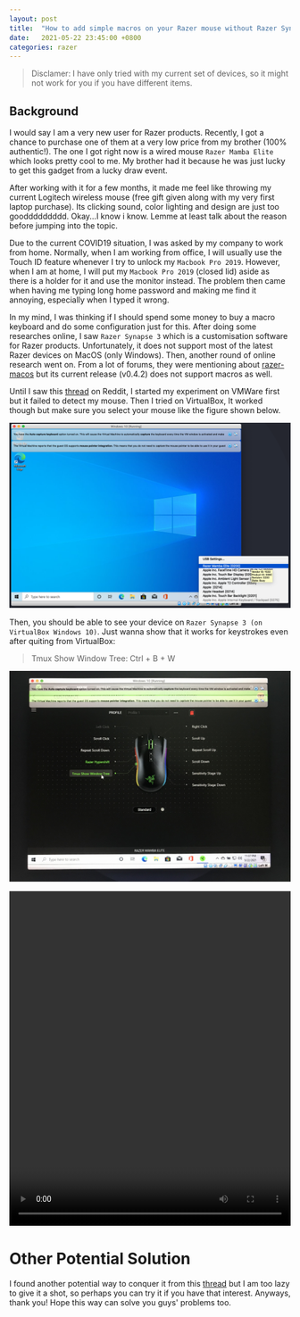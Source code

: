 ```yaml
---
layout: post
title:  "How to add simple macros on your Razer mouse without Razer Synapse 3 for MacOS"
date:   2021-05-22 23:45:00 +0800
categories: razer
---
```


> Disclamer: I have only tried with my current set of devices, so it might not work for you if you have different items.

## Background

I would say I am a very new user for Razer products. Recently, I got a chance to purchase one of them at a very low price from my brother (100% authentic!). The one I got right now is a wired mouse `Razer Mamba Elite` which looks pretty cool to me. My brother had it because he was just lucky to get this gadget from a lucky draw event. 

After working with it for a few months, it made me feel like throwing my current Logitech wireless mouse (free gift given along with my very first laptop purchase). Its clicking sound, color lighting and design are just too gooddddddddd. Okay...I know i know. Lemme at least talk about the reason before jumping into the topic.

Due to the current COVID19 situation, I was asked by my company to work from home. Normally, when I am working from office, I will usually use the Touch ID feature whenever I try to unlock my `Macbook Pro 2019`. However, when I am at home, I will put my `Macbook Pro 2019` (closed lid) aside as there is a holder for it and use the monitor instead. The problem then came when having me typing long home password and making me find it annoying, especially when I typed it wrong. 

In my mind, I was thinking if I should spend some money to buy a macro keyboard and do some configuration just for this. After doing some researches online, I saw `Razer Synapse 3` which is a customisation software for Razer products. Unfortunately, it does not support most of the latest Razer devices on MacOS (only Windows). Then, another round of online research went on. From a lot of forums, they were mentioning about [razer-macos](https://github.com/1kc/razer-macos) but its current release (v0.4.2) does not support macros as well. 

Until I saw this [thread](https://www.reddit.com/r/razer/comments/99smhf/synapse_3_for_mac_date/e5zqgw9?utm_source=share&utm_medium=web2x&context=3) on Reddit, I started my experiment on VMWare first but it failed to detect my mouse. Then I tried on VirtualBox, It worked though but make sure you select your mouse like the figure shown below.

![image not found](/assets/2021-05-22-54346c6a4f8f6e9eb77e8306cdbd07bd/01.png)

Then, you should be able to see your device on `Razer Synapse 3 (on VirtualBox Windows 10)`. Just wanna show that it works for keystrokes even after quiting from VirtualBox:

> Tmux Show Window Tree: Ctrl + B + W 

![image not found](/assets/2021-05-22-54346c6a4f8f6e9eb77e8306cdbd07bd/02.jpg)

<video width="100%" height="600" controls>
  <source src="/assets/2021-05-22-54346c6a4f8f6e9eb77e8306cdbd07bd/03.mp4" type="video/mp4">
</video>

# Other Potential Solution

I found another potential way to conquer it from this [thread](https://www.reddit.com/r/razer/comments/moytn2/just_found_synapse_3_alternative_on_macos_it_is/) but I am too lazy to give it a shot, so perhaps you can try it if you have that interest. Anyways, thank you! Hope this way can solve you guys' problems too.